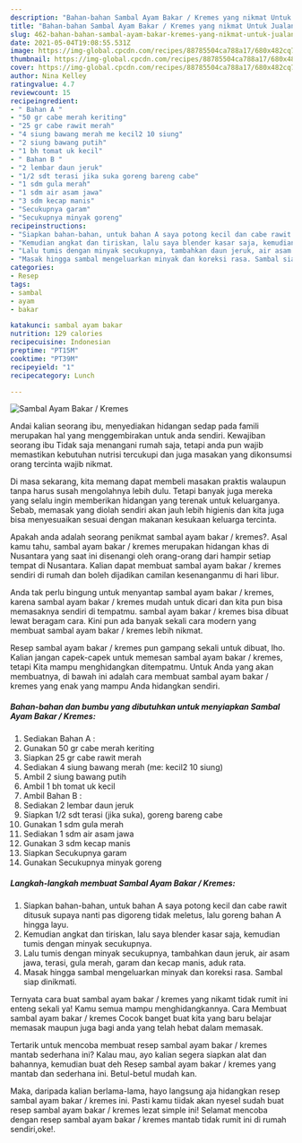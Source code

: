 ```yaml
---
description: "Bahan-bahan Sambal Ayam Bakar / Kremes yang nikmat Untuk Jualan"
title: "Bahan-bahan Sambal Ayam Bakar / Kremes yang nikmat Untuk Jualan"
slug: 462-bahan-bahan-sambal-ayam-bakar-kremes-yang-nikmat-untuk-jualan
date: 2021-05-04T19:08:55.531Z
image: https://img-global.cpcdn.com/recipes/88785504ca788a17/680x482cq70/sambal-ayam-bakar-kremes-foto-resep-utama.jpg
thumbnail: https://img-global.cpcdn.com/recipes/88785504ca788a17/680x482cq70/sambal-ayam-bakar-kremes-foto-resep-utama.jpg
cover: https://img-global.cpcdn.com/recipes/88785504ca788a17/680x482cq70/sambal-ayam-bakar-kremes-foto-resep-utama.jpg
author: Nina Kelley
ratingvalue: 4.7
reviewcount: 15
recipeingredient:
- " Bahan A "
- "50 gr cabe merah keriting"
- "25 gr cabe rawit merah"
- "4 siung bawang merah me kecil2 10 siung"
- "2 siung bawang putih"
- "1 bh tomat uk kecil"
- " Bahan B "
- "2 lembar daun jeruk"
- "1/2 sdt terasi jika suka goreng bareng cabe"
- "1 sdm gula merah"
- "1 sdm air asam jawa"
- "3 sdm kecap manis"
- "Secukupnya garam"
- "Secukupnya minyak goreng"
recipeinstructions:
- "Siapkan bahan-bahan, untuk bahan A saya potong kecil dan cabe rawit ditusuk supaya nanti pas digoreng tidak meletus, lalu goreng bahan A hingga layu."
- "Kemudian angkat dan tiriskan, lalu saya blender kasar saja, kemudian tumis dengan minyak secukupnya."
- "Lalu tumis dengan minyak secukupnya, tambahkan daun jeruk, air asam jawa, terasi, gula merah, garam dan kecap manis, aduk rata."
- "Masak hingga sambal mengeluarkan minyak dan koreksi rasa. Sambal siap dinikmati."
categories:
- Resep
tags:
- sambal
- ayam
- bakar

katakunci: sambal ayam bakar 
nutrition: 129 calories
recipecuisine: Indonesian
preptime: "PT15M"
cooktime: "PT39M"
recipeyield: "1"
recipecategory: Lunch

---
```



![Sambal Ayam Bakar / Kremes](https://img-global.cpcdn.com/recipes/88785504ca788a17/680x482cq70/sambal-ayam-bakar-kremes-foto-resep-utama.jpg)

Andai kalian seorang ibu, menyediakan hidangan sedap pada famili merupakan hal yang menggembirakan untuk anda sendiri. Kewajiban seorang ibu Tidak saja menangani rumah saja, tetapi anda pun wajib memastikan kebutuhan nutrisi tercukupi dan juga masakan yang dikonsumsi orang tercinta wajib nikmat.

Di masa  sekarang, kita memang dapat membeli masakan praktis walaupun tanpa harus susah mengolahnya lebih dulu. Tetapi banyak juga mereka yang selalu ingin memberikan hidangan yang terenak untuk keluarganya. Sebab, memasak yang diolah sendiri akan jauh lebih higienis dan kita juga bisa menyesuaikan sesuai dengan makanan kesukaan keluarga tercinta. 



Apakah anda adalah seorang penikmat sambal ayam bakar / kremes?. Asal kamu tahu, sambal ayam bakar / kremes merupakan hidangan khas di Nusantara yang saat ini disenangi oleh orang-orang dari hampir setiap tempat di Nusantara. Kalian dapat membuat sambal ayam bakar / kremes sendiri di rumah dan boleh dijadikan camilan kesenanganmu di hari libur.

Anda tak perlu bingung untuk menyantap sambal ayam bakar / kremes, karena sambal ayam bakar / kremes mudah untuk dicari dan kita pun bisa memasaknya sendiri di tempatmu. sambal ayam bakar / kremes bisa dibuat lewat beragam cara. Kini pun ada banyak sekali cara modern yang membuat sambal ayam bakar / kremes lebih nikmat.

Resep sambal ayam bakar / kremes pun gampang sekali untuk dibuat, lho. Kalian jangan capek-capek untuk memesan sambal ayam bakar / kremes, tetapi Kita mampu menghidangkan ditempatmu. Untuk Anda yang akan membuatnya, di bawah ini adalah cara membuat sambal ayam bakar / kremes yang enak yang mampu Anda hidangkan sendiri.

<!--inarticleads1-->

##### Bahan-bahan dan bumbu yang dibutuhkan untuk menyiapkan Sambal Ayam Bakar / Kremes:

1. Sediakan  Bahan A :
1. Gunakan 50 gr cabe merah keriting
1. Siapkan 25 gr cabe rawit merah
1. Sediakan 4 siung bawang merah (me: kecil2 10 siung)
1. Ambil 2 siung bawang putih
1. Ambil 1 bh tomat uk kecil
1. Ambil  Bahan B :
1. Sediakan 2 lembar daun jeruk
1. Siapkan 1/2 sdt terasi (jika suka), goreng bareng cabe
1. Gunakan 1 sdm gula merah
1. Sediakan 1 sdm air asam jawa
1. Gunakan 3 sdm kecap manis
1. Siapkan Secukupnya garam
1. Gunakan Secukupnya minyak goreng




<!--inarticleads2-->

##### Langkah-langkah membuat Sambal Ayam Bakar / Kremes:

1. Siapkan bahan-bahan, untuk bahan A saya potong kecil dan cabe rawit ditusuk supaya nanti pas digoreng tidak meletus, lalu goreng bahan A hingga layu.
1. Kemudian angkat dan tiriskan, lalu saya blender kasar saja, kemudian tumis dengan minyak secukupnya.
1. Lalu tumis dengan minyak secukupnya, tambahkan daun jeruk, air asam jawa, terasi, gula merah, garam dan kecap manis, aduk rata.
1. Masak hingga sambal mengeluarkan minyak dan koreksi rasa. Sambal siap dinikmati.




Ternyata cara buat sambal ayam bakar / kremes yang nikamt tidak rumit ini enteng sekali ya! Kamu semua mampu menghidangkannya. Cara Membuat sambal ayam bakar / kremes Cocok banget buat kita yang baru belajar memasak maupun juga bagi anda yang telah hebat dalam memasak.

Tertarik untuk mencoba membuat resep sambal ayam bakar / kremes mantab sederhana ini? Kalau mau, ayo kalian segera siapkan alat dan bahannya, kemudian buat deh Resep sambal ayam bakar / kremes yang mantab dan sederhana ini. Betul-betul mudah kan. 

Maka, daripada kalian berlama-lama, hayo langsung aja hidangkan resep sambal ayam bakar / kremes ini. Pasti kamu tiidak akan nyesel sudah buat resep sambal ayam bakar / kremes lezat simple ini! Selamat mencoba dengan resep sambal ayam bakar / kremes mantab tidak rumit ini di rumah sendiri,oke!.

